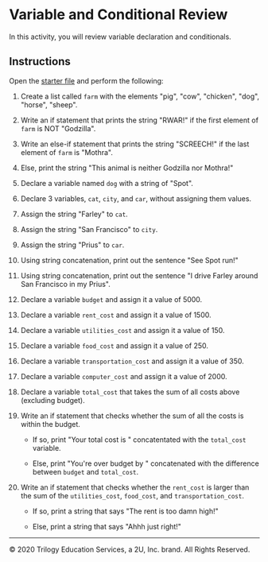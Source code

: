 
# Variable and Conditional Review

In this activity, you will review variable declaration and conditionals.

## Instructions

Open the [starter file](Unsolved/condition-control-flow-01.py) and perform the following:

1. Create a list called `farm` with the elements "pig", "cow", "chicken", "dog", "horse", "sheep".

2. Write an if statement that prints the string "RWAR!" if the first element of `farm` is NOT "Godzilla".

3. Write an else-if statement that prints the string "SCREECH!" if the last element of `farm` is "Mothra".

4. Else, print the string "This animal is neither Godzilla nor Mothra!"

5. Declare a variable named `dog` with a string of "Spot".

6. Declare 3 variables, `cat`, `city`, and `car`, without assigning them values.

7. Assign the string "Farley" to `cat`.

8. Assign the string "San Francisco" to `city`.

9. Assign the string "Prius" to `car`.

10. Using string concatenation, print out the sentence "See Spot run!"

11. Using string concatenation, print out the sentence "I drive Farley around San Francisco in my Prius".

12. Declare a variable `budget` and assign it a value of 5000.

13. Declare a variable `rent_cost` and assign it a value of 1500.

14. Declare a variable `utilities_cost` and assign it a value of 150.

15. Declare a variable `food_cost` and assign it a value of 250.

16. Declare a variable `transportation_cost` and assign it a value of 350.

17. Declare a variable `computer_cost` and assign it a value of 2000.

18. Declare a variable `total_cost` that takes the sum of all costs above (excluding budget).

19. Write an if statement that checks whether the sum of all the costs is within the budget.

    * If so, print "Your total cost is " concatentated with the `total_cost` variable.

    * Else, print "You're over budget by " concatenated with the difference between `budget` and `total_cost`.

20. Write an if statement that checks whether the `rent_cost` is larger than the sum of the `utilities_cost`, `food_cost`, and `transportation_cost`.

    * If so, print a string that says "The rent is too damn high!"

    * Else, print a string that says "Ahhh just right!"

---

© 2020 Trilogy Education Services, a 2U, Inc. brand. All Rights Reserved.
